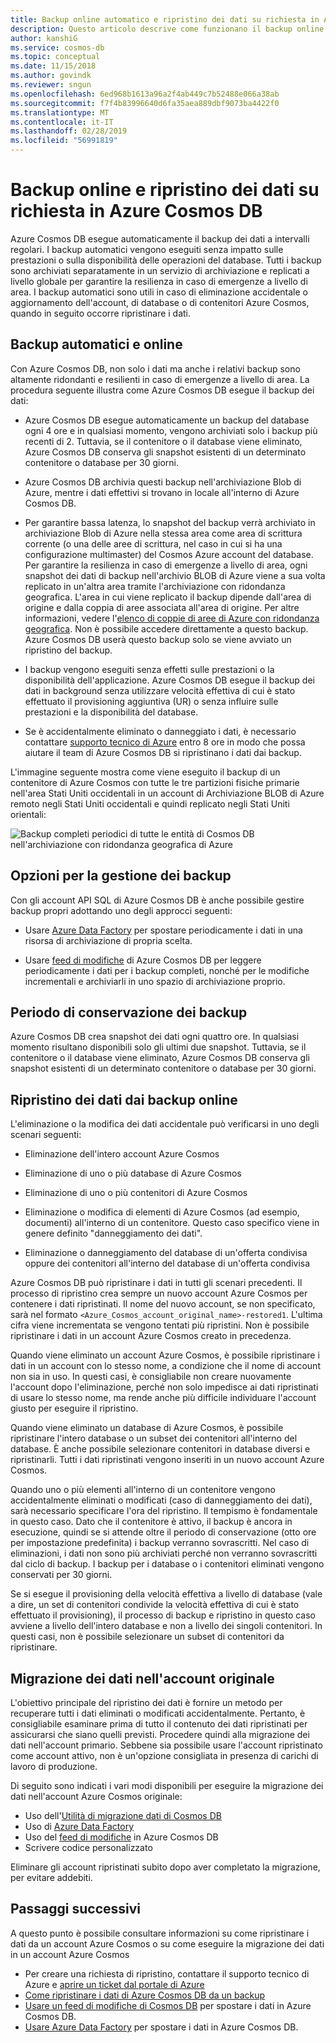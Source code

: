 ```yaml
---
title: Backup online automatico e ripristino dei dati su richiesta in Azure Cosmos DB
description: Questo articolo descrive come funzionano il backup online automatico e il ripristino dei dati su richiesta in Azure Cosmos DB.
author: kanshiG
ms.service: cosmos-db
ms.topic: conceptual
ms.date: 11/15/2018
ms.author: govindk
ms.reviewer: sngun
ms.openlocfilehash: 6ed968b1613a96a2f4ab449c7b52488e066a38ab
ms.sourcegitcommit: f7f4b83996640d6fa35aea889dbf9073ba4422f0
ms.translationtype: MT
ms.contentlocale: it-IT
ms.lasthandoff: 02/28/2019
ms.locfileid: "56991819"
---
```

# <a name="online-backup-and-on-demand-data-restore-in-azure-cosmos-db"></a>Backup online e ripristino dei dati su richiesta in Azure Cosmos DB

Azure Cosmos DB esegue automaticamente il backup dei dati a intervalli regolari. I backup automatici vengono eseguiti senza impatto sulle prestazioni o sulla disponibilità delle operazioni del database. Tutti i backup sono archiviati separatamente in un servizio di archiviazione e replicati a livello globale per garantire la resilienza in caso di emergenze a livello di area. I backup automatici sono utili in caso di eliminazione accidentale o aggiornamento dell'account, di database o di contenitori Azure Cosmos, quando in seguito occorre ripristinare i dati.

## <a name="automatic-and-online-backups"></a>Backup automatici e online

Con Azure Cosmos DB, non solo i dati ma anche i relativi backup sono altamente ridondanti e resilienti in caso di emergenze a livello di area. La procedura seguente illustra come Azure Cosmos DB esegue il backup dei dati:

* Azure Cosmos DB esegue automaticamente un backup del database ogni 4 ore e in qualsiasi momento, vengono archiviati solo i backup più recenti di 2. Tuttavia, se il contenitore o il database viene eliminato, Azure Cosmos DB conserva gli snapshot esistenti di un determinato contenitore o database per 30 giorni.

* Azure Cosmos DB archivia questi backup nell'archiviazione Blob di Azure, mentre i dati effettivi si trovano in locale all'interno di Azure Cosmos DB.

*  Per garantire bassa latenza, lo snapshot del backup verrà archiviato in archiviazione Blob di Azure nella stessa area come area di scrittura corrente (o una delle aree di scrittura, nel caso in cui si ha una configurazione multimaster) del Cosmos Azure account del database. Per garantire la resilienza in caso di emergenze a livello di area, ogni snapshot dei dati di backup nell'archivio BLOB di Azure viene a sua volta replicato in un'altra area tramite l'archiviazione con ridondanza geografica. L'area in cui viene replicato il backup dipende dall'area di origine e dalla coppia di aree associata all'area di origine. Per altre informazioni, vedere l'[elenco di coppie di aree di Azure con ridondanza geografica](../best-practices-availability-paired-regions.md). Non è possibile accedere direttamente a questo backup. Azure Cosmos DB userà questo backup solo se viene avviato un ripristino del backup.

* I backup vengono eseguiti senza effetti sulle prestazioni o la disponibilità dell'applicazione. Azure Cosmos DB esegue il backup dei dati in background senza utilizzare velocità effettiva di cui è stato effettuato il provisioning aggiuntiva (UR) o senza influire sulle prestazioni e la disponibilità del database.

* Se è accidentalmente eliminato o danneggiato i dati, è necessario contattare [supporto tecnico di Azure](https://azure.microsoft.com/support/options/) entro 8 ore in modo che possa aiutare il team di Azure Cosmos DB si ripristinano i dati dai backup.

L'immagine seguente mostra come viene eseguito il backup di un contenitore di Azure Cosmos con tutte le tre partizioni fisiche primarie nell'area Stati Uniti occidentali in un account di Archiviazione BLOB di Azure remoto negli Stati Uniti occidentali e quindi replicato negli Stati Uniti orientali:

![Backup completi periodici di tutte le entità di Cosmos DB nell'archiviazione con ridondanza geografica di Azure](./media/online-backup-and-restore/automatic-backup.png)

## <a name="options-to-manage-your-own-backups"></a>Opzioni per la gestione dei backup

Con gli account API SQL di Azure Cosmos DB è anche possibile gestire backup propri adottando uno degli approcci seguenti:

* Usare [Azure Data Factory](../data-factory/connector-azure-cosmos-db.md) per spostare periodicamente i dati in una risorsa di archiviazione di propria scelta.

* Usare [feed di modifiche](change-feed.md) di Azure Cosmos DB per leggere periodicamente i dati per i backup completi, nonché per le modifiche incrementali e archiviarli in uno spazio di archiviazione proprio.

## <a name="backup-retention-period"></a>Periodo di conservazione dei backup

Azure Cosmos DB crea snapshot dei dati ogni quattro ore. In qualsiasi momento risultano disponibili solo gli ultimi due snapshot. Tuttavia, se il contenitore o il database viene eliminato, Azure Cosmos DB conserva gli snapshot esistenti di un determinato contenitore o database per 30 giorni.

## <a name="restoring-data-from-online-backups"></a>Ripristino dei dati dai backup online

L'eliminazione o la modifica dei dati accidentale può verificarsi in uno degli scenari seguenti:  

* Eliminazione dell'intero account Azure Cosmos

* Eliminazione di uno o più database di Azure Cosmos

* Eliminazione di uno o più contenitori di Azure Cosmos

* Eliminazione o modifica di elementi di Azure Cosmos (ad esempio, documenti) all'interno di un contenitore. Questo caso specifico viene in genere definito "danneggiamento dei dati".

* Eliminazione o danneggiamento del database di un'offerta condivisa oppure dei contenitori all'interno del database di un'offerta condivisa

Azure Cosmos DB può ripristinare i dati in tutti gli scenari precedenti. Il processo di ripristino crea sempre un nuovo account Azure Cosmos per contenere i dati ripristinati. Il nome del nuovo account, se non specificato, sarà nel formato `<Azure_Cosmos_account_original_name>-restored1`. L'ultima cifra viene incrementata se vengono tentati più ripristini. Non è possibile ripristinare i dati in un account Azure Cosmos creato in precedenza.

Quando viene eliminato un account Azure Cosmos, è possibile ripristinare i dati in un account con lo stesso nome, a condizione che il nome di account non sia in uso. In questi casi, è consigliabile non creare nuovamente l'account dopo l'eliminazione, perché non solo impedisce ai dati ripristinati di usare lo stesso nome, ma rende anche più difficile individuare l'account giusto per eseguire il ripristino. 

Quando viene eliminato un database di Azure Cosmos, è possibile ripristinare l'intero database o un subset dei contenitori all'interno del database. È anche possibile selezionare contenitori in database diversi e ripristinarli. Tutti i dati ripristinati vengono inseriti in un nuovo account Azure Cosmos.

Quando uno o più elementi all'interno di un contenitore vengono accidentalmente eliminati o modificati (caso di danneggiamento dei dati), sarà necessario specificare l'ora del ripristino. Il tempismo è fondamentale in questo caso. Dato che il contenitore è attivo, il backup è ancora in esecuzione, quindi se si attende oltre il periodo di conservazione (otto ore per impostazione predefinita) i backup verranno sovrascritti. Nel caso di eliminazioni, i dati non sono più archiviati perché non verranno sovrascritti dal ciclo di backup. I backup per i database o i contenitori eliminati vengono conservati per 30 giorni.

Se si esegue il provisioning della velocità effettiva a livello di database (vale a dire, un set di contenitori condivide la velocità effettiva di cui è stato effettuato il provisioning), il processo di backup e ripristino in questo caso avviene a livello dell'intero database e non a livello dei singoli contenitori. In questi casi, non è possibile selezionare un subset di contenitori da ripristinare.

## <a name="migrating-data-to-the-original-account"></a>Migrazione dei dati nell'account originale

L'obiettivo principale del ripristino dei dati è fornire un metodo per recuperare tutti i dati eliminati o modificati accidentalmente. Pertanto, è consigliabile esaminare prima di tutto il contenuto dei dati ripristinati per assicurarsi che siano quelli previsti. Procedere quindi alla migrazione dei dati nell'account primario. Sebbene sia possibile usare l'account ripristinato come account attivo, non è un'opzione consigliata in presenza di carichi di lavoro di produzione.  

Di seguito sono indicati i vari modi disponibili per eseguire la migrazione dei dati nell'account Azure Cosmos originale:

* Uso dell'[Utilità di migrazione dati di Cosmos DB](import-data.md)
* Uso di [Azure Data Factory]( ../data-factory/connector-azure-cosmos-db.md)
* Uso del [feed di modifiche](change-feed.md) in Azure Cosmos DB 
* Scrivere codice personalizzato

Eliminare gli account ripristinati subito dopo aver completato la migrazione, per evitare addebiti.

## <a name="next-steps"></a>Passaggi successivi

A questo punto è possibile consultare informazioni su come ripristinare i dati da un account Azure Cosmos o su come eseguire la migrazione dei dati in un account Azure Cosmos

* Per creare una richiesta di ripristino, contattare il supporto tecnico di Azure e [aprire un ticket dal portale di Azure](https://portal.azure.com/?#blade/Microsoft_Azure_Support/HelpAndSupportBlade)
* [Come ripristinare i dati di Azure Cosmos DB da un backup](how-to-backup-and-restore.md)
* [Usare un feed di modifiche di Cosmos DB](change-feed.md) per spostare i dati in Azure Cosmos DB.
* [Usare Azure Data Factory](../data-factory/connector-azure-cosmos-db.md) per spostare i dati in Azure Cosmos DB.

